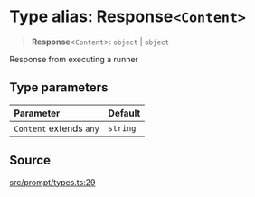# Type alias: Response`<Content>`

> **Response**\<`Content`\>: `object` \| `object`

Response from executing a runner

## Type parameters

| Parameter | Default |
| :------ | :------ |
| `Content` extends `any` | `string` |

## Source

[src/prompt/types.ts:29](https://github.com/colelawrence/dexter/blob/6b94c49/src/prompt/types.ts#L29)
